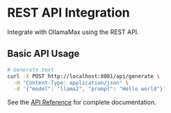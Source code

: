 # REST API Integration

Integrate with OllamaMax using the REST API.

## Basic API Usage

```bash
# Generate text
curl -X POST http://localhost:8081/api/generate \
  -H "Content-Type: application/json" \
  -d '{"model": "llama2", "prompt": "Hello world"}'
```

See the [API Reference](../api/overview.md) for complete documentation.